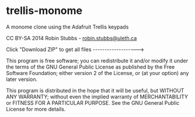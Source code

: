 trellis-monome
==============

A monome clone using the Adafruit Trellis keypads 

CC BY-SA 2014 Robin Stubbs - robin.stubbs@uleth.ca

Click "Download ZIP" to get all files ------------------->


This program is free software; you can redistribute it and/or modify it under the terms of the GNU General Public License as published by the Free Software Foundation; either version 2 of the License, or (at your option) any later version.

This program is distributed in the hope that it will be useful, but WITHOUT ANY WARRANTY; without even the implied warranty of MERCHANTABILITY or FITNESS FOR A PARTICULAR PURPOSE.  See the GNU General Public License for more details.
